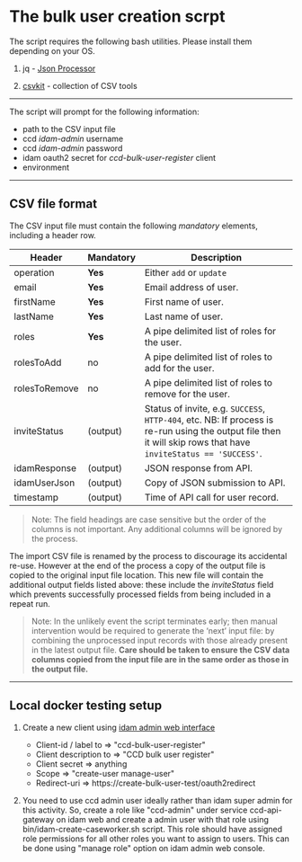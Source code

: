 # The bulk user creation scrpt

The script requires the following bash utilities. Please install them depending on your OS.

1. jq - [Json Processor](https://stedolan.github.io/jq)

2. [csvkit](https://formulae.brew.sh/formula/csvkit) - collection of CSV tools 

----

The script will prompt for the following information:

* path to the CSV input file
* ccd _idam-admin_ username
* ccd _idam-admin_ password
* idam oauth2 secret for _ccd-bulk-user-register_ client
* environment

----

## CSV file format

The CSV input file must contain the following *mandatory* elements, including a header row.

| Header       | Mandatory | Description                                               |
|--------------|-----------|-----------------------------------------------------------|
| operation    | **Yes**   | Either `add` or `update`                                  |
| email        | **Yes**   | Email address of user.                                    |
| firstName    | **Yes**   | First name of user.                                       |
| lastName     | **Yes**   | Last name of user.                                        |
| roles        | **Yes**   | A pipe delimited list of roles for the user.              |
| rolesToAdd   | no        | A pipe delimited list of roles to add for the user.       |
| rolesToRemove| no        | A pipe delimited list of roles to remove for the user.    |
| inviteStatus | (output)  | Status of invite, e.g. `SUCCESS`, `HTTP-404`, etc.  NB: If process is re-run using the output file then it will skip rows that have `inviteStatus == 'SUCCESS'`. |
| idamResponse | (output)  | JSON response from API.                                   |
| idamUserJson | (output)  | Copy of JSON submission to API.                           |
| timestamp    | (output)  | Time of API call for user record.                         |

> Note: The field headings are case sensitive but the order of the columns is not important.  Any additional columns
  will be ignored by the process.

The import CSV file is renamed by the process to discourage its accidental re-use.  However at the end of the process
 a copy of the output file is copied to the original input file location.  This new file will contain the additional
 output fields listed above: these include the *inviteStatus* field which prevents successfully processed fields from
 being included in a repeat run.

> Note: In the unlikely event the script terminates early; then manual intervention would be required to generate the
  ‘next’ input file: by combining the unprocessed input records with those already present in the latest output file.
  **Care should be taken to ensure the CSV data columns copied from the input file are in the same order as those in
  the output file.**

----

## Local docker testing setup

1. Create a new client using [idam admin web interface](http://localhost:8082)

    * Client-id / label to  =>  "ccd-bulk-user-register"
    * Client description to  =>   "CCD bulk user register"
    * Client secret => anything
    * Scope => "create-user manage-user"
    * Redirect-uri => https://create-bulk-user-test/oauth2redirect

2. You need to use ccd admin user ideally rather than idam super admin for this activity.
   So, create a role like "ccd-admin" under service ccd-api-gateway on idam web and create a admin user with that role using bin/idam-create-caseworker.sh script.
   This role should have assigned role permissions for all other roles you want to assign to users. This can be done using "manage role" option on idam admin web console.
